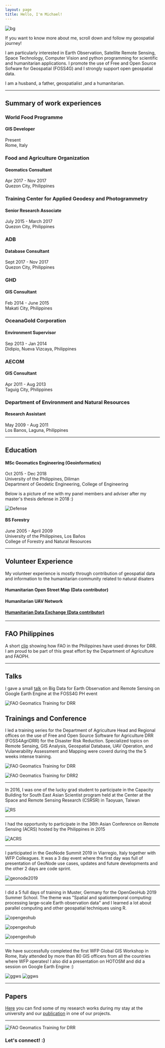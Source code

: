 ```yaml
---
layout: page
title: Hello, I'm Michael!
---
```


![bg](esa.jpg)

If you want to know more about me, scroll down and follow my geospatial journey!

I am particularly interested in Earth Observation, Satellite Remote Sensing, Space Technology, Computer Vision and 
python programming for scientific and humanitarian applications. I promote the use of Free and Open Source Sofware 
for Geospatial (FOSS4G) and I strongly support open geospatial data.

I am a husband, a father, geospatialist ,and a humanitarian. 

------

## Summary of work experiences

### World Food Programme
#### GIS Developer
<p>Present<br> Rome, Italy</p>

### Food and Agriculture Organization
#### Geomatics Consultant
<p>Apr 2017 - Nov 2017 <br> Quezon City, Philippines</p>

### Training Center for Applied Geodesy and Photogrammetry
#### Senior Research Associate
<p>July 2015 - March 2017 <br> Quezon City, Philippines</p>

### ADB
#### Database Consultant
<p>Sept 2017 - Nov 2017 <br> Quezon City, Philippines</p>

### GHD
#### GIS Consultant
<p>Feb 2014 - June 2015 <br> Makati City, Philippines</p>

### OceanaGold Corporation
#### Environment Supervisor
<p>Sep 2013 - Jan 2014 <br> Didipio, Nueva Vizcaya, Philippines</p>

### AECOM
#### GIS Consultant
<p>Apr 2011 - Aug 2013 <br> Taguig City, Philippines</p>

### Department of Environment and Natural Resources
#### Research Assistant
<p>May 2009 - Aug 2011 <br> Los Banos, Laguna, Philippines</p>

------

## Education
#### MSc Geomatics Engineering (Geoinformatics)
<p>Oct 2015 - Dec 2018 <br> University of the Philippines, Diliman <br> Department of Geodetic Engineering, College of Engineering<br></p>
<p>Below is a picture of me with my panel members and adviser after my master's thesis defense in 2018 :) </p>

![Defense](img/thesis_defense.jpg)

#### BS Forestry
<p>June 2005 - April 2009 <br> University of the Philippines, Los Baños <br> College of Forestry and Natural Resources</p>

------

## Volunteer Experience
<p>My volunteer experience is mostly through contribution of geospatial data and information to the humanitarian community related to natural disaters</p>

#### Humanitarian Open Street Map (Data contributor)
#### Humanitarian UAV Network
#### [Humanitarian Data Exchange (Data contributor)](https://data.humdata.org/user/mgmanalili)

------

## FAO Philippines
<p>A short <a href="https://www.youtube.com/watch?v=tBtCVX-j_ek&feature=youtu.be">clip</a> showing how FAO in the Philippines have used drones for DRR. <br>I am proud to be part of this great effort by the Department of Agriculture and FAOPH.</p>

------

## Talks
<p>I gave a small <a href="https://foss4gph.github.io//">talk</a> on Big Data for Earth Observation and Remote Sensing on Google Earth Engine at the FOSS4G PH event</p>

![FAO Geomatics Training for DRR](img/foss4gph.png)

## Trainings and Conference
<p>I led a training series for the Department of Agriculture Head and Regional offices on the use of Free and Open Source Software for Agriculture DRR (FOSS4AgriDRR) for the Disaster Risk Reduction. Specialized topics on Remote Sensing, GIS Analysis, Geospatial Database, UAV Operation, and Vulanerability Assessment and Mapping were coverd during the the 5 weeks intense training.</p>

![FAO Geomatics Training for DRR](FAO_DRR.jpg)

![FAO Geomatics Training for DRR2](FAO_DRR2.jpg)

------
<p>In 2016, I was one of the lucky grad student to participate in the Capacity Building for South East Asian Scientist program
held at the Center at the Space and Remote Sensing Research (CSRSR) in Taoyuan, Taiwan</p>

![RS](img/RemoteSensing.jpg)

------
<p>I had the opportunity to participate in the 36th Asian Conference on Remote Sensing (ACRS) hosted by the Philippines in 2015</p>

![ACRS](img/acrs.jpg)

------
<p>I participated in the GeoNode Summit 2019 in Viarregio, Italy together with WFP Colleagues. It was a 3 day event where the first day was full of presentation of GeoNode use cases, updates and future developments and the other 2 days are code sprint.</p>

![geonode2019](img/geonodesummit2019.jpg)

------
<p>I did a 5 full days of training in Muster, Germany for the OpenGeoHub 2019 Summer School. The theme was "Spatial and spatiotemporal computing: processing large-scale Earth observation data" and I learned a lot about parallel computing and other geospatial techniques using R.</p>

![opengeohub](img/ogh2.jpg)

![opengeohub](img/ogh1.jpg)

![opengeohub](img/ogh3.jpg)

------
<p>We have successfully completed the first WFP Global GIS Workshop in Rome, Italy attended by more than 80 GIS officers from all the countries where WFP operates! I also did a presentation on HOTOSM and did a session on Google Earth Engine :)</p>

![ggws](img/ggws2019.jpg)
![ggws](img/gee.jpg)

------
## Papers
<p><a href="https://www.researchgate.net/profile/Michael_Andrew_Manalili">Here</a> you can find some of my research works during my stay at the university and our <a href="https://doi.org/10.5194/isprs-archives-XLII-4-W12-83-2019">publication</a> in one of our projects.</p>

------
![FAO Geomatics Training for DRR](me_wfp.png)
### Let's connect! :)



